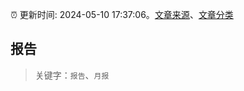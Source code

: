 :alarm_clock: 更新时间: 2024-05-10 17:37:06。[文章来源](/README.md)、[文章分类](/TAGS.md)

## 报告


> 关键字：`报告`、`月报`



